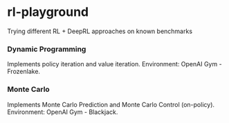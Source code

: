 # rl-playground
 Trying different RL + DeepRL approaches on known benchmarks

 ### Dynamic Programming
 Implements policy iteration and value iteration. Environment: OpenAI Gym - Frozenlake. 

 ### Monte Carlo
 Implements Monte Carlo Prediction and Monte Carlo Control (on-policy). Environment: OpenAI Gym - Blackjack. 
